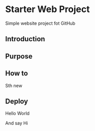 # Starter Web Project

Simple website project fot GitHub

## Introduction

## Purpose

## How to

Sth new

## Deploy

Hello World

And say Hi

